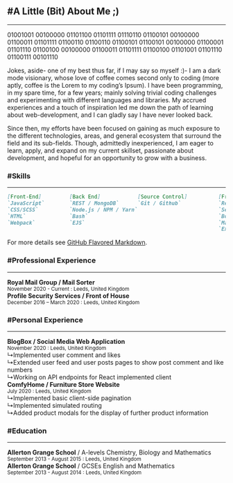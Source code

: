 ## <span class="comment level-2">\#</span>A Little (Bit) About Me ;)
_ _ _

01001001 00100000 01101100 01101111 01110110 01100101 00100000 01100011 01101111 01100110 01100110 01100101 01100101 00100000 01100001 01101110 01100100 00100000 01100011 01101111 01100100 01101001 01101110 01100111 00101110
  
Jokes, aside- one of my best thus far, if I may say so myself :)- I am a dark mode visionary, whose love of coffee comes second only to coding (more aptly, coffee is the Lorem to my coding’s Ipsum). I have been programming, in my spare time, for a few years; mainly solving trivial coding challenges and experimenting with different languages and libraries. My accrued experiences and a touch of inspiration led me down the path of learning about web-development, and I can gladly say I have never looked back.
  
Since then, my efforts have been focused on gaining as much exposure to the different technologies, areas, and general ecosystem that surround the field and its sub-fields. Though, admittedly inexperienced, I am eager to learn, apply, and expand on my current skillset, passionate about development, and hopeful for an opportunity to grow with a business.

### <span class="comment level-3">\#</span>Skills
_ _ _

```markdown
[Front-End]         [Back End]            [Source Control]          [Frameworks]          [UI/UX]  
`JavaScript`        `REST / MongoDB`      `Git / Github`            `React / Redux`       `Gimp`
`CSS/SCSS`          `Node.js / NPM / Yarn`                          `Semantic UI`         `Inkscape`
`HTML`              `Bash`                                          `Bootstrap`           `Adobe XD` (???)
`Webpack`           `EJS`                                           `Material UI`
                                                                    `Express.js`
```

For more details see [GitHub Flavored Markdown](https://guides.github.com/features/mastering-markdown/).

### <span class="comment level-3">\#</span>Professional Experience
_ _ _

**Royal Mail Group / Mail Sorter**  
<small>November 2020 - Current : Leeds, United Kingdom</small>  
**Profile Security Services / Front of House**  
<small>December 2016 – March 2020 : Leeds, United Kingdom</small>  

### <span class="comment level-3">\#</span>Personal Experience
_ _ _

**BlogBox / Social Media Web Application**  
<small>November 2020 : Leeds, United Kingdom</small>  
↳Implemented user comment and likes  
↳Extended user feed and user posts pages to show post comment and like numbers  
↳Working on API endpoints for React implemented client  
**ComfyHome / Furniture Store Website**  
<small>July 2020 : Leeds, United Kingdom</small>  
↳Implemented basic client-side pagination  
↳Implemented simulated routing  
↳Added product modals for the display of further product information  
  
### <span class="comment level-3">\#</span>Education
_ _ _
  
**Allerton Grange School** / A-levels Chemistry, Biology and Mathematics  
<small>September 2013 - August 2015 : Leeds, United Kingdom</small>  
**Allerton Grange School** / GCSEs English and Mathematics  
<small>September 2013 - August 2014 : Leeds, United Kingdom</small>
